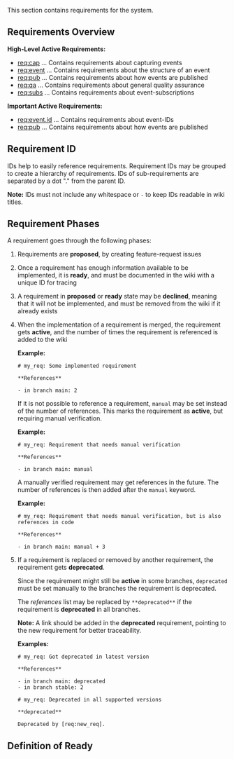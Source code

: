 This section contains requirements for the system.

## Requirements Overview

**High-Level Active Requirements:**

- [req:cap](5-REQ-cap) ... Contains requirements about capturing events
- [req:event](5-REQ-event) ... Contains requirements about the structure of an event
- [req:pub](5-REQ-pub) ... Contains requirements about how events are published
- [req:qa](5-REQ-qa) ... Contains requirements about general quality assurance
- [req:subs](5-REQ-subs) ... Contains requirements about event-subscriptions

**Important Active Requirements:**

- [req:event.id](5-REQ-event.id) ... Contains requirements about event-IDs
- [req:pub](5-REQ-pub) ... Contains requirements about how events are published

## Requirement ID

IDs help to easily reference requirements.
Requirement IDs may be grouped to create a hierarchy of requirements.
IDs of sub-requirements are separated by a dot "." from the parent ID.

**Note:** IDs must not include any whitespace or `-` to keep IDs readable in wiki titles.

## Requirement Phases

A requirement goes through the following phases:

1. Requirements are **proposed**, by creating feature-request issues
2. Once a requirement has enough information available to be implemented, it is **ready**, and must be documented in the wiki with a unique ID for tracing
3. A requirement in **proposed** or **ready** state may be **declined**, meaning that it will not be implemented, and must be removed from the wiki if it already exists
4. When the implementation of a requirement is merged, the requirement gets **active**, and the number of times the requirement is referenced is added to the wiki

   **Example:**

   ```
   # my_req: Some implemented requirement
   
   **References**

   - in branch main: 2
   ```

   If it is not possible to reference a requirement, `manual` may be set instead of the number of references.
   This marks the requirement as **active**, but requiring manual verification.

   **Example:**

   ```
   # my_req: Requirement that needs manual verification
   
   **References**

   - in branch main: manual
   ```

   A manually verified requirement may get references in the future.
   The number of references is then added after the `manual` keyword.

   **Example:**

   ```
   # my_req: Requirement that needs manual verification, but is also references in code
   
   **References**

   - in branch main: manual + 3
   ```

5. If a requirement is replaced or removed by another requirement, the requirement gets **deprecated**.

   Since the requirement might still be **active** in some branches, `deprecated` must be set manually to the branches
   the requirement is deprecated.

   The *references* list may be replaced by `**deprecated**` if the requirement is **deprecated** in all branches. 

   **Note:** A link should be added in the **deprecated** requirement, pointing to the new requirement for better traceability.

   **Examples:**

   ```
   # my_req: Got deprecated in latest version

   **References**

   - in branch main: deprecated
   - in branch stable: 2
   ```

   ```
   # my_req: Deprecated in all supported versions

   **deprecated**

   Deprecated by [req:new_req].
   ```

## Definition of Ready


